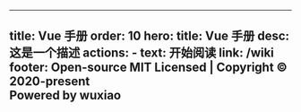 
---
title: Vue 手册
order: 10
hero:
  title: Vue 手册
  desc: 这是一个描述
  actions:
    - text: 开始阅读
      link: /wiki
footer: Open-source MIT Licensed | Copyright © 2020-present<br />Powered by wuxiao
---
